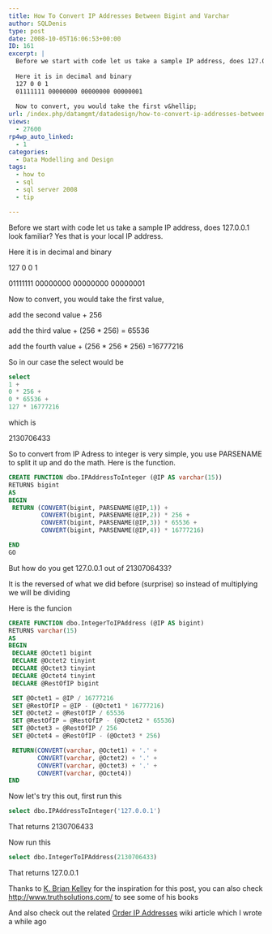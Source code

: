 ```yaml
---
title: How To Convert IP Addresses Between Bigint and Varchar
author: SQLDenis
type: post
date: 2008-10-05T16:06:53+00:00
ID: 161
excerpt: |
  Before we start with code let us take a sample IP address, does 127.0.0.1 look familiar? Yes that is your local IP address.
  
  Here it is in decimal and binary
  127 0 0 1
  01111111 00000000 00000000 00000001
  
  Now to convert, you would take the first v&hellip;
url: /index.php/datamgmt/datadesign/how-to-convert-ip-addresses-between-bigi/
views:
  - 27600
rp4wp_auto_linked:
  - 1
categories:
  - Data Modelling and Design
tags:
  - how to
  - sql
  - sql server 2008
  - tip

---
```

Before we start with code let us take a sample IP address, does 127.0.0.1 look familiar? Yes that is your local IP address.

Here it is in decimal and binary
  
127 0 0 1
  
01111111 00000000 00000000 00000001

Now to convert, you would take the first value,
  
add the second value + 256
  
add the third value + (256 * 256) = 65536
  
add the fourth value + (256 \* 256 \* 256) =16777216

So in our case the select would be

```sql
select
1 +
0 * 256 +
0 * 65536 +
127 * 16777216
```

which is
  
2130706433

So to convert from IP Adress to integer is very simple, you use PARSENAME to split it up and do the math. Here is the function.

```sql
CREATE FUNCTION dbo.IPAddressToInteger (@IP AS varchar(15))
RETURNS bigint
AS
BEGIN
 RETURN (CONVERT(bigint, PARSENAME(@IP,1)) +
         CONVERT(bigint, PARSENAME(@IP,2)) * 256 +
         CONVERT(bigint, PARSENAME(@IP,3)) * 65536 +
         CONVERT(bigint, PARSENAME(@IP,4)) * 16777216)

END
GO
```

But how do you get 127.0.0.1 out of 2130706433?
  
It is the reversed of what we did before (surprise) so instead of multiplying we will be dividing
  
Here is the funcion

```sql
CREATE FUNCTION dbo.IntegerToIPAddress (@IP AS bigint)
RETURNS varchar(15)
AS
BEGIN
 DECLARE @Octet1 bigint
 DECLARE @Octet2 tinyint
 DECLARE @Octet3 tinyint
 DECLARE @Octet4 tinyint
 DECLARE @RestOfIP bigint

 SET @Octet1 = @IP / 16777216
 SET @RestOfIP = @IP - (@Octet1 * 16777216)
 SET @Octet2 = @RestOfIP / 65536
 SET @RestOfIP = @RestOfIP - (@Octet2 * 65536)
 SET @Octet3 = @RestOfIP / 256
 SET @Octet4 = @RestOfIP - (@Octet3 * 256)

 RETURN(CONVERT(varchar, @Octet1) + '.' +
        CONVERT(varchar, @Octet2) + '.' +
        CONVERT(varchar, @Octet3) + '.' +
        CONVERT(varchar, @Octet4))
END
```

Now let's try this out, first run this

```sql
select dbo.IPAddressToInteger('127.0.0.1')
```

That returns 2130706433
  
Now run this

```sql
select dbo.IntegerToIPAddress(2130706433)
```

That returns 127.0.0.1

Thanks to [K. Brian Kelley][1] for the inspiration for this post, you can also check http://www.truthsolutions.com/ to see some of his books

And also check out the related [Order IP Addresses][2] wiki article which I wrote a while ago

 [1]: http://www.sqlservercentral.com/blogs/brian_kelley/default.aspx
 [2]: http://wiki.ltd.local/index.php/Order_IP_Addresses